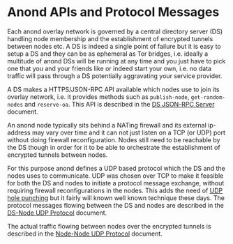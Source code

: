 # Anond APIs and Protocol Messages

Each anond overlay network is governed by a central directory server
(DS) handling node membership and the establishment of encrypted
tunnels between nodes etc. A DS is indeed a single point of failure
but it is easy to setup a DS and they can be as ephemeral as Tor
bridges, i.e. ideally a multitude of anond DSs will be running at any
time and you just have to pick one that you and your friends like or 
indeed start your own, i.e. no data traffic will pass through a DS
potentially aggravating your service provider.

A DS makes a HTTPS/JSON-RPC API available which nodes use to join its
overlay network, i.e. it provides methods such as `publish-node`,
`get-random-nodes` and `reserve-oa`. This API is described in the [DS
JSON-RPC Server](ds-json-rpc-server.md) document. 

An anond node typically sits behind a NATing firewall and its external
ip-address may vary over time and it can not just listen on a TCP (or
UDP) port without doing firewall reconfiguration. Nodes still need to
be reachable by the DS though in order for it to be able to
orchestrate the establishment of encrypted tunnels between nodes.

For this purpose anond defines a UDP based protocol which the DS and
the nodes uses to communicate. UDP was chosen over TCP to make it
feasible for both the DS and nodes to initiate a protocol message
exchange, without requiring firewall reconfigurations in the
nodes. This adds the need of [UDP hole punching]() but it fairly will
known well known technique these days. The protocol messages flowing
between the DS and nodes are described in the [DS-Node UDP
Protocol](ds-node-udp-protocol.md) document.

The actual traffic flowing between nodes over the encrypted tunnels is
described in the [Node-Node UDP Protocol](node-node-udp-protocol.md)
document.
